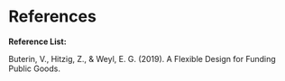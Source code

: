 # References

**Reference List:**

Buterin, V., Hitzig, Z., & Weyl, E. G. (2019). A Flexible Design for Funding Public Goods.&#x20;
